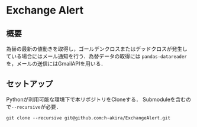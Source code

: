 # Exchange Alert
## 概要
為替の最新の値動きを取得し，ゴールデンクロスまたはデッドクロスが発生し
ている場合にはメール通知を行う．為替データの取得には
`pandas-datareader`を，メールの送信にはGmailAPIを用いる．
## セットアップ
Pythonが利用可能な環境下で本リポジトリをCloneする．
Submoduleを含むので`--recursive`が必要．
```
git clone --recursive git@github.com:h-akira/ExchangeAlert.git
```
